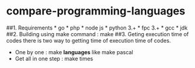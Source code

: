 # compare-programming-languages

##1. Requirements
    * go
    * php
    * node js
    * python 3.+
    * fpc 3.+
    * gcc
    * jdk
##2. Building
  using make command : make
##3. Geting execution time of codes
  there is two way to getting time of execution time of codes.
  * One by one : make **languages** like make pascal
  * Get all in one step : make times
  
